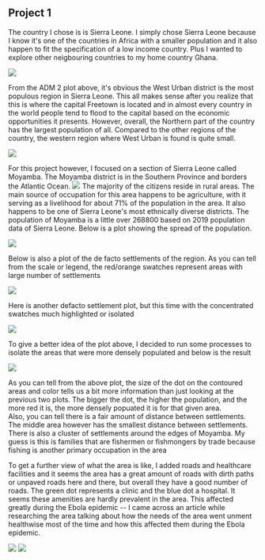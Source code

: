 ## Project 1

The country I chose is is Sierra Leone. I simply chose Sierra Leone because I know it's one of the countries in Africa with a smaller population and it also happen to fit the specification of a low income country. Plus I wanted to explore other neigbouring countries to my home country Ghana.

![](Project1/sierra_leone_adm2.png)

From the ADM 2 plot above, it's obvious the West Urban district is the most populous region in Sierra Leone. This all makes sense after you realize that this is where the capital Freetown is located and in almost every country in the world people tend to flood to the capital based on the economic opportunities it presents. However, overall, the Northern part of the country has the largest population of all. Compared to the other regions of the country, the western region where West Urban is found is quite small.

![](Project1/sierra_leone.png)

For this project however, I focused on a section of Sierra Leone called Moyamba. The Moyamba district is in the Southern Province and borders the Atlantic Ocean. 
![](Project1/moymaba.png)
The majority of the citizens reside in rural areas. The main source of occupation for this area happens to be agriculture, with it serving as a livelihood for about 71% of the population in the area. It also happens to be one of Sierra Leone's most ethnically diverse districts. The population of Moyamba is a little over 268800 based on 2019 population data of Sierra Leone. Below is a plot showing the spread of the population.

![](Project1/moyamba_pop19.png)

Below is also a plot of the de facto settlements of the region. As you can tell from the scale or legend, the red/orange swatches represent areas with large number of settlements <br/>

![](Project1/defactoplot.png)

Here is another defacto settlement plot, but this time with the concentrated swatches much highlighted or isolated <br/>

![](Project1/defactocontour.png)

To give a better idea of the plot above, I decided to run some processes to isolate the areas that were more densely populated and below is the result <br/>

![](Project1/urbanized)

As you can tell from the above plot, the size of the dot on the contoured areas and color tells us a bit more information than just looking at the previous two plots. The bigger the dot, the higher the population, and the more red it is, the more densely popuated it is for that given area. <br/>
Also, you can tell there is a fair amount of distance between settlements. The middle area however has the smallest distance between settlements. There is also a cluster of settlements around the edges of Moyamba. My guess is this is families that are fishermen or fishmongers by trade because fishing is another primary occupation in the area <br/>

To get a further view of what the area is like, I added roads and healthcare facilities and it seems the area has a great amount of roads with dirth paths or unpaved roads here and there, but overall they have a good number of roads. The green dot represents a clinic and the blue dot a hospital. It seems these amenities are hardly prevalent in the area. This affected greatly during the Ebola epidemic -- I came across an article while researching the area talking about how the needs of the area went unment healthwise most of the time and how this affected them during the Ebola epidemic.

![](Project1/main_roads.png)
![](Project1/healthcareaccess.png)
